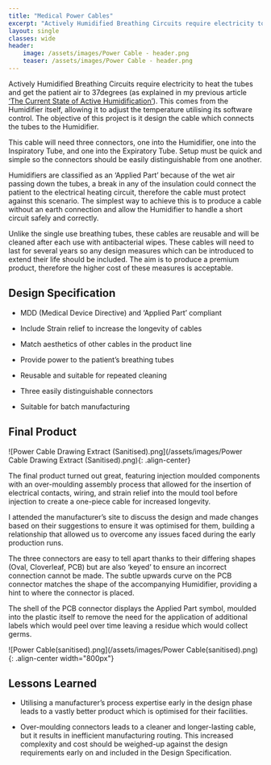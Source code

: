 ```yaml
---
title: "Medical Power Cables"
excerpt: "Actively Humidified Breathing Circuits require electricity to heat the tubes and get the patient air to 37degrees..."
layout: single
classes: wide
header:
    image: /assets/images/Power Cable - header.png
    teaser: /assets/images/Power Cable - header.png
---
```


Actively Humidified Breathing Circuits require electricity to heat the tubes and get the patient air to 37degrees (as explained in my previous article [‘The Current State of Active Humidification’](https://kieranreck.github.io/portfolio/The%20Current%20State%20of%20Humidified%20Medical%20Air%20Delivery/)). This comes from the Humidifier itself, allowing it to adjust the temperature utilising its software control. The objective of this project is it design the cable which connects the tubes to the Humidifier.

This cable will need three connectors, one into the Humidifier, one into the Inspiratory Tube, and one into the Expiratory Tube. Setup must be quick and simple so the connectors should be easily distinguishable from one another.

Humidifiers are classified as an ‘Applied Part’ because of the wet air passing down the tubes, a break in any of the insulation could connect the patient to the electrical heating circuit, therefore the cable must protect against this scenario. The simplest way to achieve this is to produce a cable without an earth connection and allow the Humidifier to handle a short circuit safely and correctly.

Unlike the single use breathing tubes, these cables are reusable and will be cleaned after each use with antibacterial wipes. These cables will need to last for several years so any design measures which can be introduced to extend their life should be included. The aim is to produce a premium product, therefore the higher cost of these measures is acceptable.

## Design Specification

- MDD (Medical Device Directive) and ‘Applied Part’ compliant

- Include Strain relief to increase the longevity of cables

- Match aesthetics of other cables in the product line

- Provide power to the patient’s breathing tubes

- Reusable and suitable for repeated cleaning

- Three easily distinguishable connectors

- Suitable for batch manufacturing

## Final Product

![Power Cable Drawing Extract (Sanitised).png](/assets/images/Power Cable Drawing Extract (Sanitised).png){: .align-center}


The final product turned out great, featuring injection moulded components with an over-moulding assembly process that allowed for the insertion of electrical contacts, wiring, and strain relief into the mould tool before injection to create a one-piece cable for increased longevity.

I attended the manufacturer’s site to discuss the design and made changes based on their suggestions to ensure it was optimised for them, building a relationship that allowed us to overcome any issues faced during the early production runs.

The three connectors are easy to tell apart thanks to their differing shapes (Oval, Cloverleaf, PCB) but are also ‘keyed’ to ensure an incorrect connection cannot be made. The subtle upwards curve on the PCB connector matches the shape of the accompanying Humidifier, providing a hint to where the connector is placed.

The shell of the PCB connector displays the Applied Part symbol, moulded into the plastic itself to remove the need for the application of additional labels which would peel over time leaving a residue which would collect germs.

![Power Cable(sanitised).png](/assets/images/Power Cable(sanitised).png){: .align-center width="800px"}

## Lessons Learned

- Utilising a manufacturer’s process expertise early in the design phase leads to a vastly better product which is optimised for their facilities.

- Over-moulding connectors leads to a cleaner and longer-lasting cable, but it results in inefficient manufacturing routing. This increased complexity and cost should be weighed-up against the design requirements early on and included in the Design Specification.

